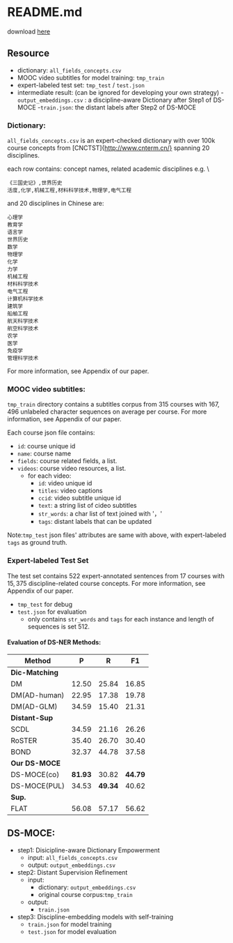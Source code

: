 # README.md

download [here](https://cloud.tsinghua.edu.cn/f/aae5acc586904015afd6/)

## Resource
- dictionary: `all_fields_concepts.csv`
- MOOC video subtitles for model training: `tmp_train`
- expert-labeled test set: `tmp_test` / `test.json`
- intermediate result: (can be ignored for developing your own strategy)
  -`output_embeddings.csv` : a discipline-aware Dictionary after Step1 of DS-MOCE
  -`train.json`: the distant labels after Step2 of DS-MOCE

### Dictionary:
`all_fields_concepts.csv` is an expert-checked dictionary with over 100k course concepts from [CNCTST]{http://www.cnterm.cn/} spanning 20 disciplines.

each row contains: concept names, related academic disciplines
e.g. \
```
《三国史记》,世界历史 
活度,化学,机械工程,材料科学技术,物理学,电气工程 
```

and 20 disciplines in Chinese are:
```
心理学
教育学
语言学
世界历史
数学
物理学
化学
力学
机械工程
材料科学技术
电气工程
计算机科学技术
建筑学
船舶工程
航天科学技术
航空科学技术
农学
医学
免疫学
管理科学技术
```

For more information, see Appendix of our paper.


### MOOC video subtitles:
`tmp_train` directory contains a subtitles corpus from $315$ courses with $167,496$ unlabeled character sequences on average per course.
For more information, see Appendix of our paper.

Each course json file contains:
- `id`: course unique id
- `name`: course name
- `fields`: course related fields, a list.
- `videos`: course video resources, a list.
  - for each video:
    - `id`: video unique id
    - `titles`: video captions
    - `ccid`: video subtitle unique id
    - `text`: a string list of cideo subtitles
    - `str_words`: a char list of text joined with '，'
    - `tags`: distant labels that can be updated

Note:`tmp_test` json files' attributes are same with above, with expert-labeled `tags` as ground truth.

### Expert-labeled Test Set

The test set contains $522$ expert-annotated sentences from $17$ courses with $15,375$ discipline-related course concepts.
For more information, see Appendix of our paper.
- `tmp_test` for debug
- `test.json` for evaluation
  - only contains `str_words` and `tags` for each instance and length of sequences is set 512.

#### Evaluation of DS-NER Methods:


| Method | P | R | F1 |
| - | - | - | - |
|**Dic-Matching** |||
DM | 12.50 | 25.84 | 16.85 
DM(AD-human) | 22.95 | 17.38 | 19.78 
DM(AD-GLM) | 34.59 | 15.40 | 21.31 
|**Distant-Sup** |||
SCDL | 34.59 | 21.16 | 26.26 
RoSTER | 35.40 | 26.70 | 30.40 
BOND | 32.37 | 44.78 | 37.58 
|**Our DS-MOCE**|||
DS-MOCE(co) | **81.93** | 30.82 | **44.79**
DS-MOCE(PUL) | 34.53 | **49.34** | 40.62 
|**Sup.**|||
FLAT | 56.08 | 57.17 | 56.62 


## DS-MOCE:
- step1: Disicipline-aware Dictionary Empowerment
  - input: `all_fields_concepts.csv`
  - output: `output_embeddings.csv`
- step2: Distant Supervision Refinement
  - input:
    - dictionary: `output_embeddings.csv`  
    - original course corpus:`tmp_train`
  - output:
    - `train.json` 
- step3: Discipline-embedding models with self-training
  - `train.json` for model training
  - `test.json` for model evaluation